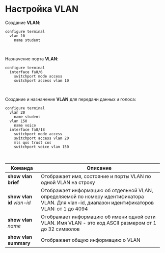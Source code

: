 # Настройка VLAN

Создание **VLAN**:
```
configure terminal
  vlan 10
    name student
```
<br/>

Назначение порта **VLAN**:
```
configure terminal
  interface fa0/6
    switchport mode access
    switchport access vlan 10
```
<br/>

Создание и назначение **VLAN** для передачи данных и голоса:
```
configure terminal
  vlan 20
    name student
  vlan 150
    name voice
  interface fa0/18
    switchport mode access
    switchport access vlan 20
    mls qos trust cos
    switchport voice vlan 150
```

<br/>

| Команда | Описание |
|----------|---------|
| **show vlan brief** | Отображает имя, состояние и порты VLAN по одной VLAN на строку |
| **show vlan id** *vlan-id* | Отображает информацию об отдельной VLAN, определяемой по номеру идентификатора VLAN. Для vlan-id, диапазон идентификаторов VLAN: от 1 до 4094 |
| **show vlan** *name* | Отображает информацию об имени одной сети VLAN. Имя VLAN - это код ASCII размером от 1 до 32 символов |
| **show vlan summary** | Отображает общую информацию о VLAN |
